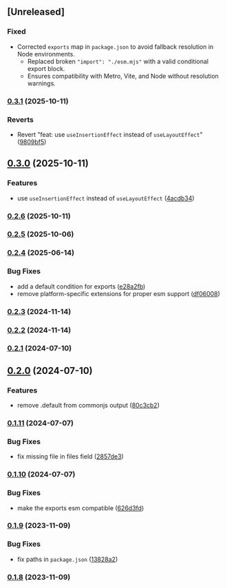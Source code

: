 
## [Unreleased]

### Fixed
- Corrected `exports` map in `package.json` to avoid fallback resolution in Node environments.
  - Replaced broken `"import": "./esm.mjs"` with a valid conditional export block.
  - Ensures compatibility with Metro, Vite, and Node without resolution warnings.

### [0.3.1](https://github.com/satya164/use-latest-callback/compare/v0.3.0...v0.3.1) (2025-10-11)


### Reverts

* Revert "feat: use `useInsertionEffect` instead of `useLayoutEffect`" ([9809bf5](https://github.com/satya164/use-latest-callback/commit/9809bf53e61d5a22e76156ecc8ed1f77fadb753e))

## [0.3.0](https://github.com/satya164/use-latest-callback/compare/v0.2.6...v0.3.0) (2025-10-11)


### Features

* use `useInsertionEffect` instead of `useLayoutEffect` ([4acdb34](https://github.com/satya164/use-latest-callback/commit/4acdb345205716072f93ffa09ae4c629f7e32311))

### [0.2.6](https://github.com/satya164/use-latest-callback/compare/v0.2.5...v0.2.6) (2025-10-11)

### [0.2.5](https://github.com/satya164/use-latest-callback/compare/v0.2.4...v0.2.5) (2025-10-06)

### [0.2.4](https://github.com/satya164/use-latest-callback/compare/v0.2.3...v0.2.4) (2025-06-14)


### Bug Fixes

* add a default condition for exports ([e28a2fb](https://github.com/satya164/use-latest-callback/commit/e28a2fbe8183faa8efdff4085c3e5e0589eb66f9))
* remove platform-specific extensions for proper esm support ([df06008](https://github.com/satya164/use-latest-callback/commit/df06008a562c385fac1a6f0b5cd765096ec27d1d))

### [0.2.3](https://github.com/satya164/use-latest-callback/compare/v0.2.2...v0.2.3) (2024-11-14)

### [0.2.2](https://github.com/satya164/use-latest-callback/compare/v0.2.1...v0.2.2) (2024-11-14)

### [0.2.1](https://github.com/satya164/use-latest-callback/compare/v0.2.0...v0.2.1) (2024-07-10)

## [0.2.0](https://github.com/satya164/use-latest-callback/compare/v0.1.11...v0.2.0) (2024-07-10)


### Features

* remove .default from commonjs output ([80c3cb2](https://github.com/satya164/use-latest-callback/commit/80c3cb2e01b3d6d63bae052f2376493baae6656e))

### [0.1.11](https://github.com/satya164/use-latest-callback/compare/v0.1.10...v0.1.11) (2024-07-07)


### Bug Fixes

* fix missing file in files field ([2857de3](https://github.com/satya164/use-latest-callback/commit/2857de3d30a1598b915cb948f8d0138f4abc7010))

### [0.1.10](https://github.com/satya164/use-latest-callback/compare/v0.1.9...v0.1.10) (2024-07-07)


### Bug Fixes

* make the exports esm compatible ([626d3fd](https://github.com/satya164/use-latest-callback/commit/626d3fdfbb1c262e5d908248f8a463f37b689b96))

### [0.1.9](https://github.com/satya164/use-latest-callback/compare/v0.1.8...v0.1.9) (2023-11-09)


### Bug Fixes

* fix paths in `package.json` ([13828a2](https://github.com/satya164/use-latest-callback/commit/13828a21077f8885a2b00ab0a15badc3a4e3a3c6))

### [0.1.8](https://github.com/satya164/use-latest-callback/compare/v0.1.7...v0.1.8) (2023-11-09)
